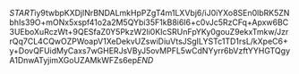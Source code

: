 $START$iy9twbpKXDjlNrBNDALmkHpPZgT4m1LXVbj6/iJ0iYXo8SEn0lbRK5ZNbhIs39O+mONx5xspf41o2a2M5QYbi35F1kB8i6I6+c0vJc5RzCFq+Apxw6BC3UEboXuRczWt+9QESfaZ0Y5PkzW2li0KIcSRUnFpYKy0gouZ9ekxTmkw/JzrrQq7CL4CQwOZPWoapV1XeDekvUZswiDiuVtsJSgILYSTc1TD1rsL/kXpeC6+y+DovQFUidMyCaxs7wGHERJsVByJ5ovMPFL5wCdNYyrr6bVzftYYHGTQgyA1DnwATyjimXGoUZAMkWFZs6ep$END$